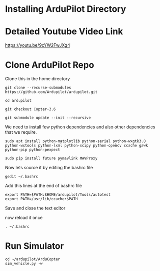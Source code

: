 # Installing ArduPilot Directory

# Detailed Youtube Video Link

https://youtu.be/9cYW2FwJXg4


# Clone ArduPilot Repo
Clone this in the home directory

    git clone --recurse-submodules https://github.com/Ardupilot/ardupilot.git  

    cd ardupilot
    
    git checkout Copter-3.6
    
    git submodule update --init --recursive

We need to install few python dependencies and also other dependencies that we require.

    sudo apt install python-matplotlib python-serial python-wxgtk3.0 python-wxtools python-lxml python-scipy python-opencv ccache gawk python-pip python-pexpect
    
    sudo pip install future pymavlink MAVProxy

Now lets source it by editing the bashrc file
     
    gedit ~/.bashrc
    
Add this lines at the end of bashrc file   
    
    export PATH=$PATH:$HOME/ardupilot/Tools/autotest
    export PATH=/usr/lib/ccache:$PATH
   
Save and close the text editor

now reload it once

    . ~/.bashrc
    
# Run Simulator

    cd ~/ardupilot/ArduCopter
    sim_vehicle.py -w
    
    
